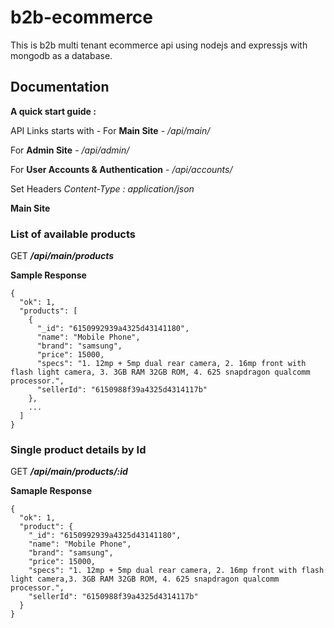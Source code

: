 # b2b-ecommerce
This is b2b multi tenant ecommerce api using nodejs and expressjs with mongodb as a database.

## Documentation
**A quick start guide :**

API Links starts with -
For **Main Site** - */api/main/*

For **Admin Site** - */api/admin/*

For **User Accounts & Authentication** - */api/accounts/*

Set Headers *Content-Type : application/json*

**Main Site**

### List of available products

GET **_/api/main/products_**

**Sample Response**

```
{
  "ok": 1,
  "products": [
    {
      "_id": "6150992939a4325d43141180",
      "name": "Mobile Phone",
      "brand": "samsung",
      "price": 15000,
      "specs": "1. 12mp + 5mp dual rear camera, 2. 16mp front with flash light camera, 3. 3GB RAM 32GB ROM, 4. 625 snapdragon qualcomm processor.",
      "sellerId": "6150988f39a4325d4314117b"
    },
    ...
  ]
}
```

### Single product details by Id

GET **_/api/main/products/:id_**

**Samaple Response**

```
{
  "ok": 1,
  "product": {
    "_id": "6150992939a4325d43141180",
    "name": "Mobile Phone",
    "brand": "samsung",
    "price": 15000,
    "specs": "1. 12mp + 5mp dual rear camera, 2. 16mp front with flash light camera,3. 3GB RAM 32GB ROM, 4. 625 snapdragon qualcomm processor.",
    "sellerId": "6150988f39a4325d4314117b"
  }
}
```

